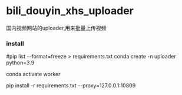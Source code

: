 # bili_douyin_xhs_uploader
国内视频网站的uploader,用来批量上传视频

### install
#pip list --format=freeze > requirements.txt
conda create -n uploader python=3.9

conda activate worker

pip install -r requirements.txt --proxy=127.0.0.1:10809
